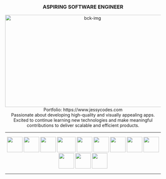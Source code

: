 <div align='center'>
  
### ASPIRING SOFTWARE ENGINEER
</div>

<div align='center'>
<picture>
 <source media="(prefers-color-scheme: dark)" srcset="https://github.com/jessvasq/jessvasq/assets/119137671/3ce5ada8-e428-4a95-96bf-4d9085481043">
 <source media="(prefers-color-scheme: light)" srcset="https://github.com/jessvasq/jessvasq/assets/119137671/3ce5ada8-e428-4a95-96bf-4d9085481043">
 <img alt="bck-img" src="https://github.com/jessvasq/jessvasq/assets/119137671/3ce5ada8-e428-4a95-96bf-4d9085481043" height=300px width=550px>
</picture>
</div>
<div align='center'>
<div align= 'center' color='white' > Portfolio: https://www.jessycodes.com </div> 
</div>


<div align= 'center' >
Passionate about developing high-quality and visually appealing apps. </div>
<div align= 'center'>
Excited to continue learning new technologies and make meaningful contributions to deliver scalable and efficient products. </div>

---
<div align='center'>
  
<img src='https://github.com/jessvasq/jessvasq/assets/119137671/00f2eabb-c3e2-4501-8dfb-462d7e32d62a' width=50px height=50px> 
<img src='https://github.com/jessvasq/jessvasq/assets/119137671/1b0270fd-29b2-41cf-b8d3-1f504af87134' width=50px height=50px> 
<img src='https://github.com/jessvasq/jessvasq/assets/119137671/a945065c-83fe-4471-9786-5c06a14eedc6' width=50px height=50px> 
<img src='https://github.com/jessvasq/jessvasq/assets/119137671/f6fdd364-c3e3-4959-ba86-8293c72028d8' width=60px height=50px> 
<img src='https://github.com/jessvasq/jessvasq/assets/119137671/36c771f7-b38e-41a1-9a5c-43f67ac99747' width=50px height=50px> 
<img src='https://github.com/jessvasq/jessvasq/assets/119137671/8e3e9821-d729-403b-8aca-b4745a83cbc6' width=50px height=50px> 
<img src='https://github.com/jessvasq/jessvasq/assets/119137671/64ec9fa1-a08e-4a0f-b72c-bb6008b9ccca' width=50px height=50px> 
<img src='https://github.com/jessvasq/jessvasq/assets/119137671/9db84f3a-67b9-4d02-9a16-8acaa89d424d' width=50px height=50px> 
<img src='https://github.com/jessvasq/jessvasq/assets/119137671/e27359b8-c81c-47cc-893c-8bb53d8de97f' width=50px height=50px> 

<img src='https://github.com/jessvasq/jessvasq/assets/119137671/564bdeb4-0c86-4e0e-a072-f253c1c9a1a6' width=50px height=50px> 
<img src='https://github.com/jessvasq/jessvasq/assets/119137671/1e8df261-b3c2-406e-8282-30f0eedecd2f' width=50px height=50px> 
<img src='https://github.com/jessvasq/jessvasq/assets/119137671/316dd1ce-5aba-4ac2-82ff-e7e209cb0afd' width=50px height=50px> 

---
</div>


<!--
**jessvasq/jessvasq** is a ✨ _special_ ✨ repository because its `README.md` (this file) appears on your GitHub profile.

Here are some ideas to get you started:

- 🔭 I’m currently working on ...
- 🌱 I’m currently learning ...
- 👯 I’m looking to collaborate on ...
- 🤔 I’m looking for help with ...
- 💬 Ask me about ...
- 📫 How to reach me: ...
- 😄 Pronouns: ...
- ⚡ Fun fact: ...
-->
